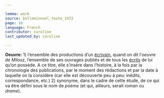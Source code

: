 ```yaml
---

lemma: work
source: belleminnoel_texte_1972
page: 16
language: French
contributor: caroline
last_updated_by: caroline

---
```


**Oeuvre:** 1) l’ensemble des productions d’un [écrivain](author.html), quand on dit l’_oeuvre de Milosz_, l’ensemble de ses ouvrages publiés et de tous les [écrits](writingProduct.html) de lui qu’on possède. A ce titre, elle s’insère dans l’histoire, à la fois par la chronologie des publications, par le moment des rédactions et par la date à laquelle on la considère (car elle est découverte peu à peu: inédits, correspondance, etc.)
2) synonyme, dans le cadre de cette étude, de ce qui va être défini sous le nom de _poème_ (et qui, ailleurs, serait _roman_ ou _drame_).
